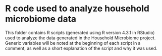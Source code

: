# R code used to analyze household microbiome data

This folder contains R scripts (generated using R version 4.3.1 in RStudio) used to analyze the data generated in the Household Microbiome project. Generic variables will be noted at the beginning of each script in a comment, as well as a short explanation of the script and why it was used.
